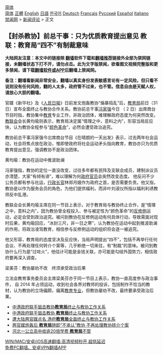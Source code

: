  <!-- 面包屑导航 --> <div class="breadcrumb"><!-- GTranslate: https://gtranslate.io/ -->  <div class="switcher notranslate">  <div class="selected">  <a href="#" onclick="return false;"> 简体</a>  </div>  <div class="option">  <a href="https://www.bannedbook.org" onclick="doGTranslate('zh-CN|zh-CN');jQuery('div.switcher div.selected a').html(jQuery(this).html());return false;" title="简体中文" class="nturl selected"> 简体</a>  <a href="https://www.bannedbook.org/zh-tw/" onclick="doGTranslate('zh-CN|zh-TW');jQuery('div.switcher div.selected a').html(jQuery(this).html());return false;" title="繁體中文" class="nturl"> 正體</a>  <a href="https://www.bannedbook.org/en/" onclick="doGTranslate('zh-CN|en');jQuery('div.switcher div.selected a').html(jQuery(this).html());return false;" title="English" class="nturl"> English</a>  <a href="https://www.bannedbook.org/ja/" onclick="doGTranslate('zh-CN|ja');jQuery('div.switcher div.selected a').html(jQuery(this).html());return false;" title="日本語" class="nturl"> 日語</a>  <a href="https://www.bannedbook.org/ko/" onclick="doGTranslate('zh-CN|ko');jQuery('div.switcher div.selected a').html(jQuery(this).html());return false;" title="한국어" class="nturl"> 한국어</a>  <a href="https://www.bannedbook.org/de/" onclick="doGTranslate('zh-CN|de');jQuery('div.switcher div.selected a').html(jQuery(this).html());return false;" title="Deutsch" class="nturl"> Deutsch</a>  <a href="https://www.bannedbook.org/fr/" onclick="doGTranslate('zh-CN|fr');jQuery('div.switcher div.selected a').html(jQuery(this).html());return false;" title="Français" class="nturl"> Français</a>  <a href="https://www.bannedbook.org/ru/" onclick="doGTranslate('zh-CN|ru');jQuery('div.switcher div.selected a').html(jQuery(this).html());return false;" title="Русский" class="nturl"> Русский</a>  <a href="https://www.bannedbook.org/es/" onclick="doGTranslate('zh-CN|es');jQuery('div.switcher div.selected a').html(jQuery(this).html());return false;" title="Español" class="nturl"> Español</a>  <a href="https://www.bannedbook.org/it/" onclick="doGTranslate('zh-CN|it');jQuery('div.switcher div.selected a').html(jQuery(this).html());return false;" title="Italiano" class="nturl"> Italiano</a>  </div>  </div>      <div class='breadcrumb-sub'><!-- Breadcrumb NavXT 6.3.0 --> <a href="https://www.bannedbook.org/" class="home">禁闻网</a> &gt; <a href="https://www.bannedbook.org/bnews/comments/" class="category">新闻评论</a> &gt; 正文</div></div><h2>【封杀教协】前总干事：只为优质教育提出意见 教联：教育局“四不”有制裁意味</h2> <p class="notice"><b>大陆网友注意：本文中的链接除 <a href="https://github.com/bannedbook/fanqiang" >翻墙</a>软件下载和<a href="https://github.com/killgcd/justmysocks/blob/master/README.md">翻墙推荐</a>链接外全部为禁网链接，未翻墙状态下打不开，请勿点击。此为文字版禁闻，欲看图文视频完整版和更多禁闻，请下载<a href="https://github.com/bannedbook/fanqiang">翻墙软件或APP</a>后翻墙上禁闻网。</p><p>备注：翻墙看新闻非常安全，翻墙以真实身份发表敏感言论有一定风险，但只看不说则没有任何风险，翻的人太多，政府管不过来，也不管。信息自由是天赋人权，请放心大胆的翻墙。</b></p>  <div class="entry">  <p>官媒《新华社》及《<span class='wp_keywordlink'><a href="https://www.bannedbook.org/forum2/topic109.html" title="透视人民日报" target="_blank">人民日报</a></span>》日前发文炮轰教协“煽暴捣乱”后，<a href="https://www.bannedbook.org/bnews/tag/%E6%95%99%E8%82%B2%E5%B1%80/" class="st_tag internal_tag" rel="tag" title="标签 教育局 下的日志">教育局</a>前日（31 日）宣布全面终止与教协合作关系。教协前总干事<a href="https://www.bannedbook.org/bnews/tag/%E5%86%AF%E5%AE%B6%E5%BC%BA/" class="st_tag internal_tag" rel="tag" title="标签 冯家强 下的日志">冯家强</a>今日 （ 2 日）出席商台节目时指，教协集中<a href="https://www.bannedbook.org/bnews/tag/%e6%95%99%e8%82%b2/" class="st_tag internal_tag" rel="tag" title="标签 教育 下的日志">教育</a>专业工作，非政治团体，难理解政府态度为何突然改变。<a href="https://www.bannedbook.org/bnews/tag/%E6%95%99%E8%81%94%E4%BC%9A/" class="st_tag internal_tag" rel="tag" title="标签 教联会 下的日志">教联会</a>会长黄均瑜则表示，教育局决定属“情理之中，意料之内”，形容当局反应快，认为教协全程参与“<a href="https://www.bannedbook.org/bnews/tag/%e9%a2%9c%e8%89%b2%e9%9d%a9%e5%91%bd/" class="st_tag internal_tag" rel="tag" title="标签 颜色革命 下的日志">颜色革命</a>”，必然会遭受政治追究。</p> <p>教协前总干事冯家强今岀席商台节目《在晴朗的一天出发》表示，过去两年社会运动，社会将焦点放在政治，惟即使政府将社会运动矛头指向教育，教协亦只为优质教育提出意见，强调教协不是政治团体。</p>  <p>黄均瑜：教协在运动中推波助澜</p> <p>冯家强指，教协的定位一直没改变，过往多年都有民阵及支联会成员，建制派议员亦清楚，大家“有倾有讲”，难以理解为何<a href="https://www.bannedbook.org/bnews/tag/%E6%94%BF%E5%BA%9C%E5%AE%98%E5%91%98/" class="st_tag internal_tag" rel="tag" title="标签 政府官员 下的日志">政府官员</a>会突然改变态度。 他反问不少公务员都有参与社运，<a href="https://www.bannedbook.org/bnews/tag/%e8%a1%8c%e6%94%bf%e9%95%bf%e5%ae%98/" class="st_tag internal_tag" rel="tag" title="标签 行政长官 下的日志">行政长官</a>林郑月娥作为政府之首，是否需要负责。他又指，教协是以作为服务会员的角色，为他们提供福利，而非叶刘淑仪所指以福利利诱教师反中乱港。</p>  <p>教联会会长黄均瑜主席在同一节目上表示，对于教育局与教协终止合作，是“情理之中，意料之内”，因为教协曾全程投入、参与被定性为“颜色革命”的<a href="https://www.bannedbook.org/bnews/tag/%E5%8F%8D%E4%BF%AE%E4%BE%8B/" class="st_tag internal_tag" rel="tag" title="标签 反修例 下的日志">反修例</a>运动，必定会受到政治追究。被问到教协在反修例运动有何具体行动，导致需面对现时后果，黄均瑜回应，“冰封三尺，非一日之寒”，认为教协在运动中起到推波助澜的作用，将政治凌驾教育，相信参与反修例运动的组织将会逐一被追究。</p> <p>他又形容，教育局的态度坚决及反应快，当局声明提出“四不”，包括不再举行任何会议、不再处理任何转介个案等，几乎断绝一切来往，有“制裁”的意味。被问到教协什么行为是“过咗火”，他估计可能是金钱关联，亦可能是勾结外国势力，相信政府要再深入调查。</p>  <p>梁美芬：教协屡劝不改　终须承受政治后果</p> <p>立法会教育事务委员会主席梁美芬亦于同一节目上表示，教协一直高度参与政治事件， 自 2014 年占领运动，收到社会各界对教师的投诉，包括制作不恰当的教材，认为教协的立场偏颇，偏离<a href="https://www.bannedbook.org/bnews/tag/%E6%95%99%E8%82%B2%E4%B8%93%E4%B8%9A/" class="st_tag internal_tag" rel="tag" title="标签 教育专业 下的日志">教育专业</a>，但教协屡劝不改，最终要承受政治后果。</p>  <ul class='op-related-articles' title='相关阅读'> <li><a href='https://www.bannedbook.org/bnews/baitai/20210801/1598354.html' target='_blank'>中港政府联手狙击教协<b>教育局</b>终止与教协工作关系</a></li> <li><a href='https://www.bannedbook.org/bnews/headline/20210731/1597816.html' target='_blank'>中港政府联手狙击教协 <b>教育局</b>终止与教协工作关系</a></li> <li><a href='https://www.bannedbook.org/bnews/taiwannews/20210731/1597804.html' target='_blank'>遭大陆两官媒点名 港府<b>教育局</b>全面终止与教协工作关系</a></li> <li><a href='https://www.bannedbook.org/bnews/comments/20210731/1597784.html' target='_blank'>两官媒炮轰后 <b>教育局</b>随即“不承认”教协 不再处理教协转介个案</a></li> <li><a href='https://www.bannedbook.org/bnews/cnnews/20210728/1595474.html' target='_blank'>河北一公立高中收逾20倍学费 <b>教育局</b>不管</a></li> </ul> <p class="texttj"> <a href="https://github.com/bannedbook/fanqiang/wiki/V2ray%E6%9C%BA%E5%9C%BA" target="_blank">WIN/MAC/安卓/iOS高速翻墙:高清视频秒开,超低延迟</a><br/> <a href="https://github.com/bannedbook/fanqiang/wiki/%E7%A6%81%E9%97%BB%E7%BD%91%E5%AE%89%E5%8D%93%E7%BF%BB%E5%A2%99%E6%96%B0%E9%97%BBAPP" target="_blank">免费PC翻墙、安卓VPN翻墙APP</a></p><p> </p><a name='sharetosocial'></a>  <div style="margin-bottom:5px;padding-bottom:5px;clear:both"> <div id="archive-pix-1" class="banner-ads"> <!-- AuctionX Display platform tag START --> <div id="26318x728x90x621x_ADSLOT2" clicktrack="%%CLICK_URL_ESC%%"></div> <!-- AuctionX Display platform tag END --> </div> <div id="archive-pix-2" class="banner-ads"> <!-- AuctionX Display platform tag START --> <div id="26315x300x250x621x_ADSLOT2" clicktrack="%%CLICK_URL_ESC%%"></div> <!-- AuctionX Display platform tag END --> </div> </div>  <div id="archive-pix-1" class="banner-ads"> <!-- AuctionX Display platform tag START --> <div id="26318x728x90x621x_ADSLOT3" clicktrack="%%CLICK_URL_ESC%%"></div> <!-- AuctionX Display platform tag END --> </div> </div><!--END ENTRY--> 